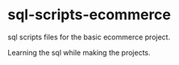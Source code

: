 # sql-scripts-ecommerce
sql scripts files for the basic ecommerce project.

Learning the sql while making the projects.
